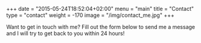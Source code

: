 +++
date = "2015-05-24T18:52:04+02:00"
menu = "main"
title = "Contact"
type = "contact"
weight = -170
image = "/img/contact_me.jpg"
+++

Want to get in touch with me? Fill out the form below to send me a message and I will try to get back to you within 24 hours!
